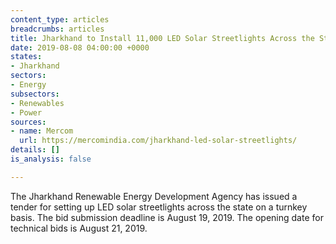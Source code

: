```yaml
---
content_type: articles
breadcrumbs: articles
title: Jharkhand to Install 11,000 LED Solar Streetlights Across the State
date: 2019-08-08 04:00:00 +0000
states:
- Jharkhand
sectors:
- Energy
subsectors:
- Renewables
- Power
sources:
- name: Mercom
  url: https://mercomindia.com/jharkhand-led-solar-streetlights/
details: []
is_analysis: false

---
```

The Jharkhand Renewable Energy Development Agency has issued a tender for setting up LED solar streetlights across the state on a turnkey basis. The bid submission deadline is August 19, 2019. The opening date for technical bids is August 21, 2019.